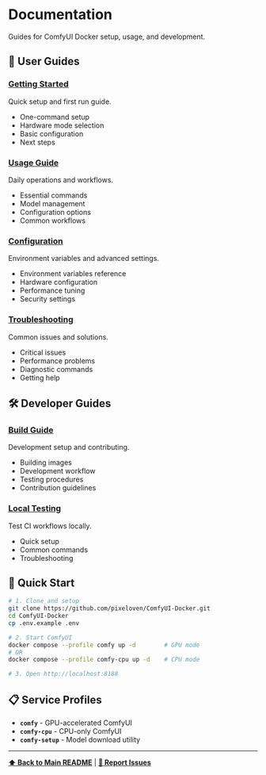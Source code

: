 # Documentation

Guides for ComfyUI Docker setup, usage, and development.

## 📖 User Guides

### [Getting Started](GETTING_STARTED.md)
Quick setup and first run guide.
- One-command setup
- Hardware mode selection
- Basic configuration
- Next steps

### [Usage Guide](USAGE.md)
Daily operations and workflows.
- Essential commands
- Model management
- Configuration options
- Common workflows

### [Configuration](CONFIGURATION.md)
Environment variables and advanced settings.
- Environment variables reference
- Hardware configuration
- Performance tuning
- Security settings

### [Troubleshooting](TROUBLESHOOTING.md)
Common issues and solutions.
- Critical issues
- Performance problems
- Diagnostic commands
- Getting help

## 🛠️ Developer Guides

### [Build Guide](BUILD.md)
Development setup and contributing.
- Building images
- Development workflow
- Testing procedures
- Contribution guidelines

### [Local Testing](LOCAL_TESTING.md)
Test CI workflows locally.
- Quick setup
- Common commands
- Troubleshooting

## 🚀 Quick Start

```bash
# 1. Clone and setup
git clone https://github.com/pixeloven/ComfyUI-Docker.git
cd ComfyUI-Docker
cp .env.example .env

# 2. Start ComfyUI
docker compose --profile comfy up -d        # GPU mode
# OR
docker compose --profile comfy-cpu up -d    # CPU mode

# 3. Open http://localhost:8188
```

## 📋 Service Profiles

- **`comfy`** - GPU-accelerated ComfyUI
- **`comfy-cpu`** - CPU-only ComfyUI  
- **`comfy-setup`** - Model download utility

---

**[⬆ Back to Main README](../README.md)** | **[🐛 Report Issues](https://github.com/pixeloven/ComfyUI-Docker/issues)**
